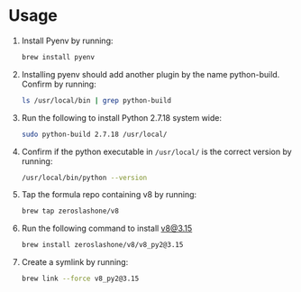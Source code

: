 # Usage

1. Install Pyenv by running:

      ```sh
      brew install pyenv
      ```

2. Installing pyenv should add another plugin by the name python-build. Confirm by running:

    ```sh
    ls /usr/local/bin | grep python-build
    ```

3. Run the following to install Python 2.7.18 system wide:

    ```sh
    sudo python-build 2.7.18 /usr/local/
    ```

4. Confirm if the python executable in `/usr/local/` is the correct version by running:

    ```sh
    /usr/local/bin/python --version
    ```

5. Tap the formula repo containing v8 by running:

    ```sh
    brew tap zeroslashone/v8
    ```

6. Run the following command to install v8@3.15

    ```sh
    brew install zeroslashone/v8/v8_py2@3.15
    ```

7. Create a symlink by running:

    ```sh
    brew link --force v8_py2@3.15
    ```

